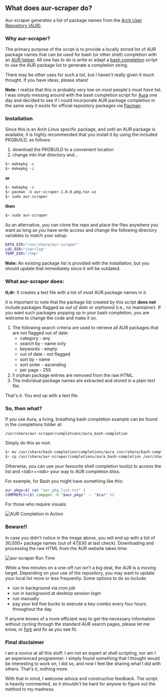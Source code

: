 ## What does aur-scraper do?

Aur-scraper generates a list of package names from the [Arch User Repository (AUR)](https://aur.archlinux.org).

### Why aur-scraper?

The primary purpose of the script is to provide a locally stored list of AUR package names that can be used for bash (or other shell) completion with an [AUR helper](https://wiki.archlinux.org/index.php/Aur_helpers). All one has to do is write or adapt a [bash completion](http://bash-completion.alioth.debian.org/) script to use the AUR package list to generate a completion string.

There may be other uses for such a list, but I haven't really given it much thought. If you have ideas, please share!

**Note:** I realize that this is probably very low on most people's _must have_ list. I was simply messing around with the bash completion script for [Aura](https://github.com/fosskers/aura) one day and decided to see if I could incorporate AUR package completion in the same way it exists for official repository packages via [Pacman](https://wiki.archlinux.org/index.php/Pacman).

### Installation

Since this is an Arch Linux specific package, and until an AUR package is available, it is highly recommended that you install it by using the included PKGBUILD, as follows:

1. download the PKGBUILD to a convenient location
2. change into that directory and...

```bash
$> makepkg -c
$> makepkg -i
```
**or**

````bash
$> makepkg -c
$> pacman -U aur-scraper-1.0.0.pkg.tar.xz
$> sudo aur-scraper
````

**then**

````bash
$> sudo aur-scraper
````

As an alternative, you can clone the repo and place the files anywhere you want as long as you have write access and change the following directory variables to match your setup:

````bash
DATA_DIR="/usr/share/aur-scraper"
LOG_DIR="/var/log"
TEMP_DIR="/tmp"
````

**Note:** An existing package list is provided with the installation, but you should update that immediately since it will be outdated.

### What aur-scraper does:

**tl;dr:** It creates a text file with a list of _most_ AUR package names in it.

It is important to note that the package list created by this script **does not** include packages flagged as _out of date_ or _orphaned_ (i.e., no maintainer). If you want such packages popping up in your bash completion, you are welcome to change the code and make it so.

1. The following search criteria are used to retrieve all AUR packages that are not flagged out of date:
    * category -    any
    * search by -   name only
    * keywords -    empty
    * out of date - not flagged
    * sort by -     name
    * sort order -  ascending
    * per page -    250
2. ll orphan package entries are removed from the raw HTML.
3. The individual package names are extracted and stored in a plain text file.

That's it. You end up with a text file.

### So, then what?

If you use Aura, a living, breathing bash completion example can be found in the completions folder at:

````
/usr/share/aur-scraper/completions/aura_bash-completion
````

Simply do this as root:

````bash
$> mv /usr/share/bash-completion/completions/aura /usr/share/bash-completion/completions/aura.bak
$> cp /usr/share/aur-scraper/completions/aura_bash-completion /usr/share/bash-completion/completions/aura
````

Otherwise, you can use your favourite shell completion tool(s) to access the list and _\<tab\>+\<tab\>_ your way to AUR completion bliss.

For example, for Bash you might have something like this:

````bash
aur_pkgs=$( cat "aur_pkg_list.txt" )
COMPREPLY=($( compgen -W "$aur_pkgs" -- "$cur" ))
````

For those who require visuals:

![AUR Completion in Action](https://copy.com/TLqStMfpML4w)

### Beware!!

In case you didn't notice in the image above, you will end up with a list of 30,000+ package names (out of 47,630 at last check). Downloading and processing the raw HTML from the AUR website takes time:

![aur-scraper Run Time](https://copy.com/wLSRNLqxK78V)

While a few minutes on a one-off run isn't a big deal, the AUR is a moving target. Depending on your use of the repository, you may want to update your local list more or less frequently. Some options to do so include:

* run in background via cron job
* run in background at desktop session login
* run manually
* pay your kid five bucks to execute a key-combo every four hours throughout the day

If anyone knows of a more efficient way to get the necessary information without cycling through the standard AUR search pages, please let me know, or [fork](https://help.github.com/articles/fork-a-repo) and fix as you see fit.

### Final disclaimer

I am a novice at all this stuff. I am not an expert at shell scripting, nor am I an experienced programmer. I simply found something that I thought would be interesting to work on, I did so, and now I feel like sharing what I did with others. That's it, nothing more.

With that in mind, I welcome advice and constructive feedback. The script is heavily commented, so it shouldn't be hard for anyone to figure out the method to my madness.
